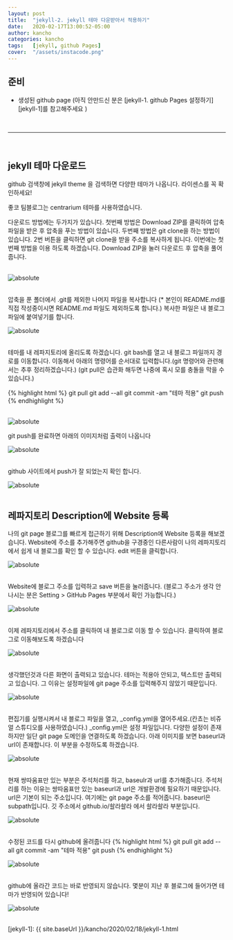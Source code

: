 ```yaml
---
layout: post
title:  "jekyll-2. jekyll 테마 다운받아서 적용하기"
date:   2020-02-17T13:00:52-05:00
author: kancho
categories: kancho
tags:	[jekyll, github Pages]
cover:  "/assets/instacode.png"
---
```


## 준비
* 생성된 github page (아직 안만드신 분은 [jekyll-1. github Pages 설정하기][jekyll-1]를 참고해주세요 )

<br/>

- - -

<br/>

## jekyll 테마 다운로드
  
github 검색창에 jekyll theme 을 검색하면 다양한 테마가 나옵니다. 라이센스를 꼭 확인하세요!

좋코 팀블로그는 centrarium 테마를 사용하였습니다.

다운로드 방법에는 두가지가 있습니다.
첫번째 방법은 Download ZIP를 클릭하여 압축파일을 받은 후 압축을 푸는 방법이 있습니다.
두번째 방법은 git clone을 하는 방법이 있습니다. 2번 버튼을 클릭하면 git clone을 받을 주소를 복사하게 됩니다.
이번에는 첫번째 방법을 이용 하도록 하겠습니다.
Download ZIP을 눌러 다운로드 후 압축을 풀어줍니다.

<br/>

<img data-action="zoom" src='{{ "/assets/kanchoImg/jekyll/1-1.PNG" | relative_url }}' alt='absolute'>

<br/>

<br/>

 
압축을 푼 폴더에서 .git를 제외한 나머지 파일을 복사합니다 (* 본인이 README.md를 직접 작성중이시면 README.md 파일도 제외하도록 합니다.)
복사한 파일은 내 블로그 파일에 붙여넣기를 합니다.
<br/>

<img data-action="zoom" src='{{ "/assets/kanchoImg/jekyll/1-2.PNG" | absolute_url }}' alt='absolute'>
 
<br/>

<br/>


테마를 내 레파지토리에 올리도록 하겠습니다.
git bash를 열고 내 블로그 파일까지 경로를 이동합니다.
이동해서 아래의 명령어를 순서대로 입력합니다.(git 명령어와 관련해서는 추후 정리하겠습니다.)
(git pull은 습관화 해두면 나중에 혹시 모를 충돌을 막을 수 있습니다.)

{% highlight html %}
git pull
git add --all
git commit -am "테마 적용"
git push
{% endhighlight %}

<br/>

<img data-action="zoom" src='{{ "/assets/kanchoImg/jekyll/1-3.PNG" | absolute_url }}' alt='absolute'>


git push를 완료하면 아래의 이미지처럼 출력이 나옵니다

<img data-action="zoom" src='{{ "/assets/kanchoImg/jekyll/1-4.PNG" | absolute_url }}' alt='absolute'>

<br/>

<br/>
  
github 사이트에서 push가 잘 되었는지 확인 합니다.
<br/>

<img data-action="zoom" src='{{ "/assets/kanchoImg/jekyll/1-5.PNG" | absolute_url }}' alt='absolute'> 

<br/>

<br/>

## 레파지토리 Description에 Website 등록

나의 git page 블로그를 빠르게 접근하기 위해 Description에 Website 등록을 해보겠습니다.
Website에 주소를 추가해주면 github을 구경중인 다른사람이 나의 레파지토리에서 쉽게 내 블로그를 확인 할 수 있습니다.
edit 버튼을 클릭합니다.
<br/>

<img data-action="zoom" src='{{ "/assets/kanchoImg/jekyll/1-5-1.PNG" | absolute_url }}' alt='absolute'> 

<br/>

<br/>
 
Website에 블로그 주소를 입력하고 save 버튼을 눌러줍니다.
(블로그 주소가 생각 안나시는 분은 Setting > GitHub Pages 부분에서 확인 가능합니다.)
<br/>
 
<img data-action="zoom" src='{{ "/assets/kanchoImg/jekyll/1-6.PNG" | absolute_url }}' alt='absolute'>
 
<br/>

<br/>
  
이제 레파지토리에서 주소를 클릭하여 내 블로그로 이동 할 수 있습니다.
클릭하여 블로그로 이동해보도록 하겠습니다
<br/>
 
<img data-action="zoom" src='{{ "/assets/kanchoImg/jekyll/1-7.PNG" | absolute_url }}' alt='absolute'>

<br/>

<br/>

생각했던것과 다른 화면이 출력되고 있습니다. 테마는 적용아 안되고, 텍스트만 출력되고 있습니다.
그 이유는 설정파일에 git page 주소를 입력해주지 않았기 때문입니다. 
<br/>

<img data-action="zoom" src='{{ "/assets/kanchoImg/jekyll/1-8.PNG" | absolute_url }}' alt='absolute'> 

<br/>

<br/>

편집기를 실행시켜서 내 블로그 파일을 열고, _config.yml을 열어주세요.(칸쵸는 비쥬얼 스튜디오를 사용하였습니다.)
_config.yml은 설정 파일입니다. 다양한 설정이 존재하지만 일단 git page 도메인을 연결하도록 하겠습니다.
아래 이미지를 보면 baseurl과 url이 존재합니다. 이 부분을 수정하도록 하겠습니다.
<br/>

<img data-action="zoom" src='{{ "/assets/kanchoImg/jekyll/1-9.PNG" | absolute_url }}' alt='absolute'> 

<br/>

<br/>


현재 쌍따움표만 있는 부분은 주석처리를 하고, baseulr과 url를 추가해줍니다.
주석처리를 하는 이유는 쌍따움표만 있는 baseurl과 url은 개발환경에 필요하기 때문입니다.
url은 기본이 되는 주소입니다. 여기에는 git page 주소를 적어줍니다.
baseurl은 subpath입니다. 깃 주소에서 github.io/솰라솰라 에서 솰라솰라 부분입니다.
<br/>
 
<img data-action="zoom" src='{{ "/assets/kanchoImg/jekyll/1-9-1.PNG" | absolute_url }}' alt='absolute'>

<br/>

<br/>



수정된 코드를 다시 github에 올려줍니다
{% highlight html %}
git pull
git add --all
git commit -am "테마 적용"
git push
{% endhighlight %}
<br/>
 
<img data-action="zoom" src='{{ "/assets/kanchoImg/jekyll/1-10.PNG" | absolute_url }}' alt='absolute'>

<br/>

<br/>


github에 올라간 코드는 바로 반영되지 않습니다.
몇분이 지난 후 블로그에 들어가면 테마가 반영되어 있습니다!
<br/>

<img data-action="zoom" src='{{ "/assets/kanchoImg/jekyll/1-11.PNG" | absolute_url }}' alt='absolute'> 

<br/>

<br/>



[jekyll-1]:    {{ site.baseUrl }}/kancho/2020/02/18/jekyll-1.html 
